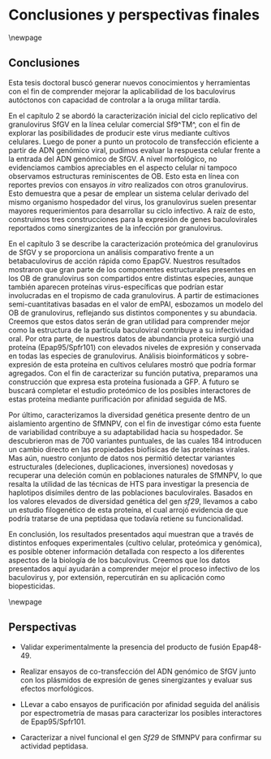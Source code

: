 # Conclusiones y perspectivas finales

\newpage

## Conclusiones

Esta tesis doctoral buscó generar nuevos conocimientos y herramientas con el fin de comprender mejorar la aplicabilidad de los baculovirus autóctonos con capacidad de controlar a la oruga militar tardía.

En el capítulo 2 se abordó la caracterización inicial del ciclo replicativo del granulovirus SfGV en la línea celular comercial Sf9^TM^, con el fin de explorar las posibilidades de producir este virus mediante cultivos celulares. Luego de poner a punto un protocolo de transfección eficiente a partir de ADN genómico viral, pudimos evaluar la respuesta celular frente a la entrada del ADN genómico de SfGV. A nivel morfológico, no evidenciamos cambios apreciables en el aspecto celular ni tampoco observamos estructuras reminiscentes de OB. Esto esta en línea con reportes previos con ensayos *in vitro* realizados con otros granulovirus. Esto demuestra que a pesar de emplear un sistema celular derivado del mismo organismo hospedador del virus, los granulovirus suelen presentar mayores requerimientos para desarrollar su ciclo infectivo. A raíz de esto, construimos tres construcciones para la expresión de genes baculovirales reportados como sinergizantes de la infección por granulovirus.

En el capítulo 3 se describe la caracterización proteómica del granulovirus de SfGV y se proporciona un análisis comparativo frente a un betabaculovirus de acción rápida como EpapGV. Nuestros resultados mostraron que gran parte de los componentes estructurales presentes en los OB de granulovirus son compartidos entre distintas especies, aunque también aparecen proteínas virus-específicas que podrían estar involucradas en el tropismo de cada granulovirus. A partir de estimaciones semi-cuantitativas basadas en el valor de emPAI, esbozamos un modelo del OB de granulovirus, reflejando sus distintos componentes y su abundacia. Creemos que estos datos serán de gran utilidad para comprender mejor como la estructura de la partícula baculoviral contribuye a su infectividad oral. Por otra parte, de nuestros datos de abundancia proteica surgió una proteína (Epap95/Spfr101) con elevados niveles de expresión y conservada en todas las especies de granulovirus. Análisis bioinformáticos y sobre-expresión de esta proteína en cultivos celulares mostró que podría formar agregados. Con el fin de caracterizar su función putativa, preparamos una construcción que expresa esta proteína fusionada a GFP. A futuro se buscará completar el estudio proteómico de los posibles interactores de estas proteína mediante purificación por afinidad seguida de MS.

Por último, caracterizamos la diversidad genética presente dentro de un aislamiento argentino de SfMNPV, con el fin de investigar cómo esta fuente de variabilidad contribuye a su adaptabilidad hacia su hospedador. Se descubrieron mas de 700 variantes puntuales, de las cuales 184 introducen un cambio directo en las propiedades biofísicas de las proteínas virales. Mas aún, nuestro conjunto de datos nos permitió detectar variantes estructurales (deleciones, duplicaciones, inversiones) novedosas y recuperar una deleción común en poblaciones naturales de SfMNPV, lo que resalta la utilidad de las técnicas de HTS para investigar la presencia de haplotipos disímiles dentro de las poblaciones baculovirales. Basados en los valores elevados de diversidad genética del gen *sf29*, llevamos a cabo un estudio filogenético de esta proteína, el cual arrojó evidencia de que podría tratarse de una peptidasa que todavía retiene su funcionalidad.

En conclusión, los resultados presentados aquí muestran que a través de distintos enfoques experimentales (cultivo celular, proteómica y genómica), es posible obtener información detallada con respecto a los diferentes aspectos de la biología de los baculovirus. Creemos que los datos presentados aquí ayudarán a comprender mejor el proceso infectivo de los baculovirus y, por extensión, repercutirán en su aplicación como biopesticidas.

\newpage

## Perspectivas

- Validar experimentalmente la presencia del producto de fusión Epap48-49.

- Realizar ensayos de co-transfección del ADN genómico de SfGV junto con los plásmidos de expresión de genes sinergizantes y evaluar sus efectos morfológicos.

- LLevar a cabo ensayos de purificación por afinidad seguida del análisis por espectrometría de masas para caracterizar los posibles interactores de Epap95/Spfr101. 

- Caracterizar a nivel funcional el gen *Sf29* de SfMNPV para confirmar su actividad peptidasa.
